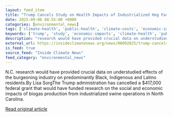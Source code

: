 ```yaml
---
layout: feed_item
title: "Trump Cancels Study on Health Impacts of Industrialized Hog Farms That Produce Biogas"
date: 2025-09-06 08:55:00 +0000
categories: [environmental_news]
tags: ['climate-health', 'public-health', 'climate-costs', 'economic-impacts']
keywords: ['trump', 'study', 'economic-impacts', 'climate-health', 'public-health', 'cancels', 'climate-costs']
description: "research would have provided crucial data on understudied effects of the burgeoning industry on predominantly Black, Indigenous and Latino residents"
external_url: https://insideclimatenews.org/news/06092025/trump-cancels-hog-farm-biogas-health-study/
is_feed: true
source_feed: "Inside Climate News"
feed_category: "environmental_news"
---
```


N.C. research would have provided crucial data on understudied effects of the burgeoning industry on predominantly Black, Indigenous and Latino residents.By Lisa SorgThe Trump administration has cancelled a $417,000 federal grant that would have funded research on the social and economic impacts of biogas production from industrialized swine operations in North Carolina.

[Read original article](https://insideclimatenews.org/news/06092025/trump-cancels-hog-farm-biogas-health-study/)
